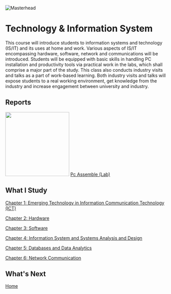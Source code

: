 ![Masterhead](https://t3.ftcdn.net/jpg/02/96/61/94/360_F_296619471_iEGweTy9VsokHtbCJsVmyez0d2rocmmA.jpg)
# Technology & Information System

This course will introduce students to information systems and technology (IS/IT) and its uses at home and work. Various aspects of IS/IT encompassing hardware, software, network and communications will be introduced. Students will be equipped with basic skills in handling PC installation and productivity tools via practical work in the labs, which shall comprise a major part of the study. This class also conducts industry visits and talks as a part of work-based learning. Both industry visits and talks will expose students to a real working environment, get knowledge from the industry and increase engagement between university and industry. 

<h2>Reports</h2>

<img src="https://wanahsblog.files.wordpress.com/2016/11/imag0636.jpg" width="200" height="200" />
<a href="https://github.com/chuahhw/pcassemble">Pc Assemble (Lab)</a>

<h2>What I Study</h2>
<a href="https://docs.google.com/presentation/d/1b8tfR5QBw4UxM2qVANCWL1WErIAPYE4K/edit?usp=drive_link&ouid=109754918660598038404&rtpof=true&sd=true">Chapter 1: Emerging Technology in Information Communication Technology (ICT)</a>


<a href="https://docs.google.com/presentation/d/12KimUFRF72_cMWCQSIbkui9iIUJn_itQ/edit?usp=drive_link&ouid=109754918660598038404&rtpof=true&sd=true"> Chapter 2: Hardware</a>

<a href="https://docs.google.com/presentation/d/19-sXaA2babnCGz9bzl3ww-koH1IsrLmj/edit?usp=drive_link&ouid=109754918660598038404&rtpof=true&sd=true">Chapter 3: Software</a>

<a href="https://docs.google.com/presentation/d/1gWg1zncKdSCCCzbY1OCRSiVys4VX8TtH/edit?usp=drive_link&ouid=109754918660598038404&rtpof=true&sd=true">Chapter 4: Information System and Systems Analysis and Design </a>

<a href="https://docs.google.com/presentation/d/1WLxWf2GNI377Hlz4Ztrpdst5NrCJY_T6/edit?usp=drive_link&ouid=109754918660598038404&rtpof=true&sd=true">Chapter 5: Databases and Data Analytics</a>

<a href="https://docs.google.com/presentation/d/141-KqczN6aAduQgqG0CDuDYmiAOVW-jb/edit?usp=drive_link&ouid=109754918660598038404&rtpof=true&sd=true">Chapter 6: Network Communication</a>

<h2>What's Next</h2>
<a href="https://github.com/chuahhw">Home</a>
